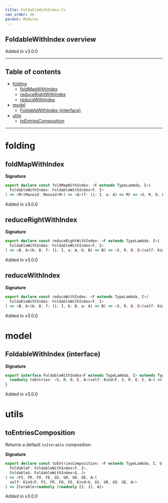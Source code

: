```yaml
---
title: FoldableWithIndex.ts
nav_order: 26
parent: Modules
---
```


## FoldableWithIndex overview

Added in v3.0.0

---

<h2 class="text-delta">Table of contents</h2>

- [folding](#folding)
  - [foldMapWithIndex](#foldmapwithindex)
  - [reduceRightWithIndex](#reducerightwithindex)
  - [reduceWithIndex](#reducewithindex)
- [model](#model)
  - [FoldableWithIndex (interface)](#foldablewithindex-interface)
- [utils](#utils)
  - [toEntriesComposition](#toentriescomposition)

---

# folding

## foldMapWithIndex

**Signature**

```ts
export declare const foldMapWithIndex: <F extends TypeLambda, I>(
  FoldableWithIndex: FoldableWithIndex<F, I>
) => <M>(Monoid: Monoid<M>) => <A>(f: (i: I, a: A) => M) => <S, R, O, E>(self: Kind<F, S, R, O, E, A>) => M
```

Added in v3.0.0

## reduceRightWithIndex

**Signature**

```ts
export declare const reduceRightWithIndex: <F extends TypeLambda, I>(
  FoldableWithIndex: FoldableWithIndex<F, I>
) => <B, A>(b: B, f: (i: I, a: A, b: B) => B) => <S, R, O, E>(self: Kind<F, S, R, O, E, A>) => B
```

Added in v3.0.0

## reduceWithIndex

**Signature**

```ts
export declare const reduceWithIndex: <F extends TypeLambda, I>(
  FoldableWithIndex: FoldableWithIndex<F, I>
) => <B, A>(b: B, f: (i: I, b: B, a: A) => B) => <S, R, O, E>(self: Kind<F, S, R, O, E, A>) => B
```

Added in v3.0.0

# model

## FoldableWithIndex (interface)

**Signature**

```ts
export interface FoldableWithIndex<F extends TypeLambda, I> extends TypeClass<F> {
  readonly toEntries: <S, R, O, E, A>(self: Kind<F, S, R, O, E, A>) => Iterable<readonly [I, A]>
}
```

Added in v3.0.0

# utils

## toEntriesComposition

Returns a default `toIterable` composition.

**Signature**

```ts
export declare const toEntriesComposition: <F extends TypeLambda, I, G extends TypeLambda, J>(
  FoldableF: FoldableWithIndex<F, I>,
  FoldableG: FoldableWithIndex<G, J>
) => <FS, FR, FO, FE, GS, GR, GO, GE, A>(
  self: Kind<F, FS, FR, FO, FE, Kind<G, GS, GR, GO, GE, A>>
) => Iterable<readonly [readonly [I, J], A]>
```

Added in v3.0.0
